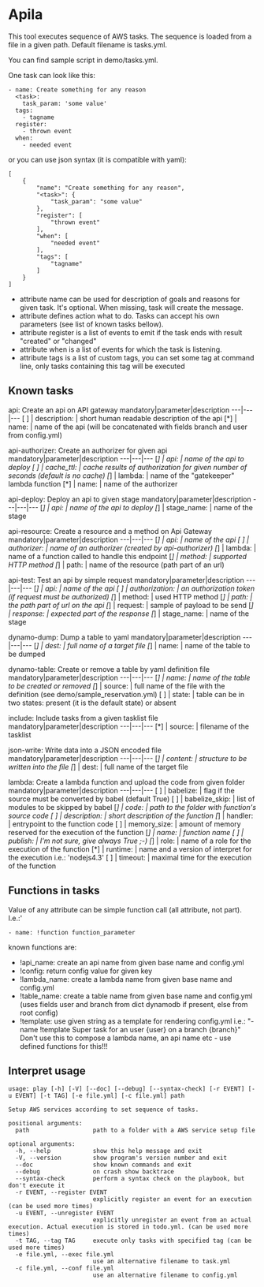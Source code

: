 Apila
=====

This tool executes sequence of AWS tasks. The sequence is loaded from a file in a given path. Default filename is tasks.yml.

You can find sample script in demo/tasks.yml.

One task can look like this:

    - name: Create something for any reason
      <task>:
        task_param: 'some value'
      tags:
        - tagname
      register:
        - thrown event
      when:
        - needed event
or you can use json syntax (it is compatible with yaml):

    [
        {
            "name": "Create something for any reason",
            "<task>": {
                "task_param": "some value"
            },
            "register": [
                "thrown event"
            ],
            "when": [
                "needed event"
            ],
            "tags": [
                "tagname"
            ]
        }
    ]
- attribute name can be used for description of goals and reasons for given task. It's optional. When missing, task will create the message.
- attribute <task> defines action what to do. Tasks can accept his own parameters (see list of known tasks bellow).
- attribute register is a list of events to emit if the task ends with result "created" or "changed"
- attribute when is a list of events for which the task is listening.
- attribute tags is a list of custom tags, you can set some tag at command line, only tasks containing this tag will be executed

Known tasks
-----------

api: Create an api on API gateway
mandatory|parameter|description
---|---|---
 [ ] | description:    | short human readable description of the api
 [*] | name:           | name of the api (will be concatenated with fields branch and user from config.yml)


api-authorizer: Create an authorizer for given api
mandatory|parameter|description
---|---|---
 [*] | api:            | name of the api to deploy
 [ ] | cache_ttl:      | cache results of authorization for given number of seconds (default is no cache)
 [*] | lambda:         | name of the "gatekeeper" lambda function
 [*] | name:           | name of the authorizer


api-deploy: Deploy an api to given stage
mandatory|parameter|description
---|---|---
 [*] | api:            | name of the api to deploy
 [*] | stage_name:     | name of the stage


api-resource: Create a resource and a method on Api Gateway
mandatory|parameter|description
---|---|---
 [*] | api:            | name of the api
 [ ] | authorizer:     | name of an authorizer (created by api-authorizer)
 [*] | lambda:         | name of a function called to handle this endpoint
 [*] | method:         | supported HTTP method
 [*] | path:           | name of the resource (path part of an url)


api-test: Test an api by simple request
mandatory|parameter|description
---|---|---
 [*] | api:            | name of the api
 [ ] | authorization:  | an authorization token (if request must be authorized)
 [*] | method:         | used HTTP method
 [*] | path:           | the path part of url on the api
 [*] | request:        | sample of payload to be send
 [*] | response:       | expected part of the response
 [*] | stage_name:     | name of the stage


dynamo-dump: Dump a table to yaml
mandatory|parameter|description
---|---|---
 [*] | dest:           | full name of a target file
 [*] | name:           | name of the table to be dumped


dynamo-table: Create or remove a table by yaml definition file
mandatory|parameter|description
---|---|---
 [*] | name:           | name of the table to be created or removed
 [*] | source:         | full name of the file with the definition (see demo/sample_reservation.yml)
 [ ] | state:          | table can be in two states: present (it is the default state) or absent


include: Include tasks from a given tasklist file
mandatory|parameter|description
---|---|---
 [*] | source:         | filename of the tasklist


json-write: Write data into a JSON encoded file
mandatory|parameter|description
---|---|---
 [*] | content:        | structure to be written into the file
 [*] | dest:           | full name of the target file


lambda: Create a lambda function and upload the code from given folder
mandatory|parameter|description
---|---|---
 [ ] | babelize:       | flag if the source must be converted by babel (default True)
 [ ] | babelize_skip:  | list of modules to be skipped by babel
 [*] | code:           | path to the folder with function's source code
 [ ] | description:    | short description of the function
 [*] | handler:        | entrypoint to the function code
 [ ] | memory_size:    | amount of memory reserved for the execution of the function
 [*] | name:           | function name
 [ ] | publish:        | I'm not sure, give always True ;-)
 [*] | role:           | name of a role for the execution of the function
 [*] | runtime:        | name and a version of interpret for the execution i.e.: 'nodejs4.3'
 [ ] | timeout:        | maximal time for the execution of the function


Functions in tasks
------------------
Value of any attribute can be simple function call (all attribute, not part). I.e.:'

    - name: !function function_parameter

known functions are:

 - !api_name: create an api name from given base name and config.yml
 - !config: return config value for given key
 - !lambda_name: create a lambda name from given base name and config.yml
 - !table_name: create a table name from given base name and config.yml
    (uses fields user and branch from dict dynamodb if present, else from root config)
 - !template: use given string as a template for rendering config.yml
    i.e.: "-name !template Super task for an user {user} on a branch {branch}"
    Don't use this to compose a lambda name, an api name etc - use defined functions for this!!!

Interpret usage
---------------
    usage: play [-h] [-V] [--doc] [--debug] [--syntax-check] [-r EVENT] [-u EVENT] [-t TAG] [-e file.yml] [-c file.yml] path
    
    Setup AWS services according to set sequence of tasks.
    
    positional arguments:
      path                  path to a folder with a AWS service setup file
    
    optional arguments:
      -h, --help            show this help message and exit
      -V, --version         show program's version number and exit
      --doc                 show known commands and exit
      --debug               on crash show backtrace
      --syntax-check        perform a syntax check on the playbook, but don't execute it
      -r EVENT, --register EVENT
                            explicitly register an event for an execution (can be used more times)
      -u EVENT, --unregister EVENT
                            explicitly unregister an event from an actual execution. Actual execution is stored in todo.yml. (can be used more times)
      -t TAG, --tag TAG     execute only tasks with specified tag (can be used more times)
      -e file.yml, --exec file.yml
                            use an alternative filename to task.yml
      -c file.yml, --conf file.yml
                            use an alternative filename to config.yml
